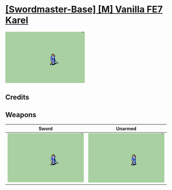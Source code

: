 # [\[Swordmaster-Base\] \[M\] Vanilla FE7 Karel](./)

<img src="./1.%20Sword/Sword_000.png" alt="[Swordmaster-Base] [M] Vanilla FE7 Karel standing" />

## Credits



## Weapons


|Sword |Unarmed |
|  :---: | :---: |
| <img alt="Sword animation" src="./1.%20Sword/Sword.gif" /> | <img alt="Unarmed animation" src="./8.%20Unarmed/Unarmed.gif" /> |
